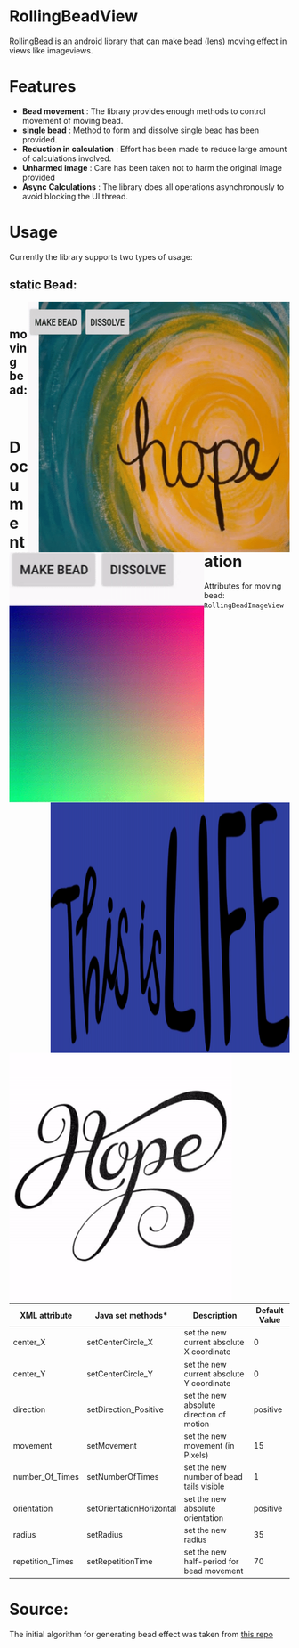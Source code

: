 # RollingBeadView
RollingBead is an android library that can make bead (lens) moving effect in views like imageviews.

# Features
- <b>Bead movement</b> : The library provides enough methods to control movement of moving bead.
- <b>single bead</b> : Method to form and dissolve single bead has been provided.
- <b>Reduction in calculation</b> : Effort has been made to reduce large amount of calculations involved.
- <b>Unharmed image</b> : Care has been taken not to harm the original image provided
- <b>Async Calculations</b> : The library does all operations asynchronously to avoid blocking the UI thread.

# Usage
Currently the library supports two types of usage:

## static Bead:
<img src="/sample/hope_static.gif" align="right" height="450" width="470">
<img src="/sample/colors.gif" align="left" height="450" width="350">
<br>

## moving bead:

<img src="/sample/life_1.gif" align="right" width="430" height="450">
<img src="/sample/hope.gif" align="left" width="400" height="450">
<br>

# Documentation

Attributes for moving bead: `RollingBeadImageView`

|XML attribute   |Java set methods*          |Description                                  |Default Value     |
|----------------|--------------------------|----------------------------------------------|------------------|
|center_X        |setCenterCircle_X         | set the new current absolute X coordinate    |0           |
|center_Y        |setCenterCircle_Y         | set the new current absolute Y coordinate    |0|
|direction       |setDirection_Positive     | set the new absolute direction of motion     |positive           |
|movement        |setMovement               | set the new movement (in Pixels)             |15           |
|number_Of_Times |setNumberOfTimes          | set the new number of bead tails visible     |1           |
|orientation     |setOrientationHorizontal  | set the new absolute orientation             |positive           |
|radius          |setRadius                 | set the new radius                           |35           |
|repetition_Times|setRepetitionTime         | set the new half-period for bead movement    |70           |

# Source:
The initial algorithm for generating bead effect was taken from [this repo](https://github.com/ArashPartow/bitmap#simple-example-5---magnifying-lens-distortion)
